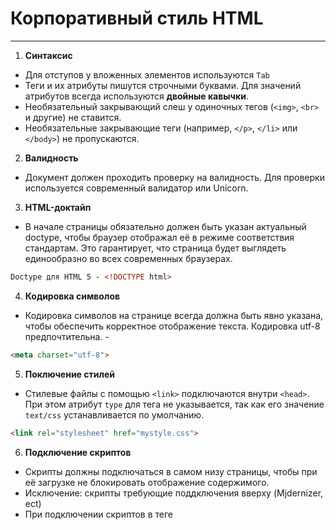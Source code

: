 # Корпоративный стиль HTML

---

1. **Синтаксис**
 * Для отступов у вложенных элементов используются `Tab`
 * Теги и их атрибуты пишутся строчными буквами. 
 Для значений атрибутов всегда используются **двойные кавычки**.
 * Необязательный закрывающий слеш у одиночных тегов (`<img>`, `<br>` и другие) не ставится.
 * Необязательные закрывающие теги (например, `</p>`, `</li>` или `</body>`) не пропускаются.

2. **Валидность**
 * Документ должен проходить проверку на валидность. Для проверки используется  современный валидатор или Unicorn. 

3. **HTML-доктайп**
 * В начале страницы обязательно должен быть указан актуальный doctype, чтобы браузер отображал её в режиме соответствия стандартам. Это гарантирует, что страница будет выглядеть единообразно во всех современных браузерах.
```html
Doctype для HTML 5 - <!DOCTYPE html>
```

4. **Кодировка символов**
 * Кодировка символов на странице всегда должна быть явно указана, чтобы обеспечить корректное отображение текста. Кодировка utf-8 предпочтительна. - 
```html
<meta charset="utf-8">
```

5. **Поключение стилей**
 * Стилевые файлы с помощью `<link>` подключаются внутри `<head>`. При этом атрибут `type` для тега <link> не указывается, так как его значение `text/css` устанавливается по умолчанию.
```html
<link rel="stylesheet" href="mystyle.css">
```

6. **Подключение скриптов**
 * Скрипты должны подключаться в самом низу страницы, чтобы при её загрузке не блокировать отображение содержимого.
 * Исключение: скрипты требующие поддключения вверху (Mjdernizer, ect)
 * При подключении скриптов в теге <script> атрибут type не указывается, так как его значение text/javascript устанавливается по умолчанию.

7. **Порядок атрибутов**
 * Атрибут класса у HTML-элементов пишется первым. 
 * Единообразное написание помогает легче считывать код и быстрее разбираться в назначении блоков по их классам.
 * Остальные атрибуты могут быть расставлены в любом порядке, но тоже единообразно для одинаковых элементов.
```html
<a class="element element-big" id="element" href="#" data-name="element">Ссылка</a>

<input class="form-control" type="text" name="test">

<img class="pets-picture" src="cats.jpg" alt="Изображение котиков">
```

8. **Порядок атрибутов**
 * Для логических атрибутов (например, `checked`, `disabled`, `required`) значение не указывается, а сами атрибуты указываются последними и в единообразной последовательности во всём документе. 
```html
<!-- checked="checked" необязательно →

<input type="checkbox" required checked>

<input type="text" disabled>

<select>
  <option value="1" selected>1</option>
</select>
```

9. **Подписи полей ввода**
 * Для улучшения взаимодействия пользователя с элементами форм, при нажатии на подпись поля, оно должно активироваться. Для этого элемент формы связывается с его описанием с помощью идентификатора и атрибута for тега <label>.
```html
<!-- Хорошо: элемент формы radio связан с подписью через идентификатор -->

<input type="radio" id="choose">
<label for="choose">Радио кнопка</label>

<!-- Хорошо: элемент формы radio и подпись обёрнуты в label -->

<label>
  <input type="radio"> Радио кнопка
</label>

<!-- Плохо: подпись не связана с элементом формы -->

<input type="radio" id="choose"> Радио кнопка
```

10. **Размеры картинок**
 * Изображениям <img> должны быть явно заданы с помощью атрибута размеры в пикселях или в процентах. В случае пикселей размерность не нужна.

 * По возможности изображениям указываются действительные размеры, так как это улучшает производительность отрисовки страницы: браузер не будет перерисовывать страницу в процессе загрузки и отображения изображения.
```html
<!-- Хорошо: размеры картинке заданы -->

<div class="logo-area">
  <img src="logo.png" alt="" width="300" height="150">
</div>

<!-- Плохо: размеры картинке заданы в px -->
<div class="logo-area">
  <img src="logo.png" alt="" width="300px" height="150px">
</div>

<!-- Плохо: размеры картинке не заданы -->
<div class="logo-area">
  <img src="logo.png" alt="">
</div>
```

Исключение: респонсивные картинки
```html
max-width: 100% или width:100% - по ситуации
display:block;
```

11. Атрибут языка
 * Для элемента `<html>` в атрибуте `lang` должен указываться соответствующий язык документа. Это помогает инструментам синтеза речи определить, какое использовать произношение или системам перевода, какие использовать языковые правила.
```html
<html lang="ru">
```